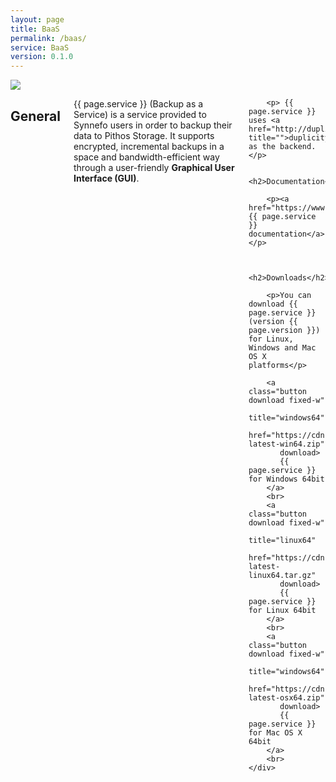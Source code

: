 ```yaml
---
layout: page
title: BaaS
permalink: /baas/
service: BaaS
version: 0.1.0
---
```


<div class="row">
    <div class="columns medium-2 text-center">
        <img src="{{ '/assets/baas.png' | prepend: site.baseurl }}">
    </div>
    <div class="columns medium-10">
        <h2>General</h2>
        <p>{{ page.service }} (Backup as a Service) is a service provided to Synnefo users in order to backup their data to Pithos Storage. It supports encrypted, incremental backups in a space and bandwidth-efficient way through a user-friendly <strong>Graphical User Interface (GUI)</strong>.  </p>

        <p> {{ page.service }} uses <a href="http://duplicity.nongnu.org/" title="">duplicity</a> as the backend.</p>

        <h2>Documentation</h2>

        <p><a href="https://www.synnefo.org/docs/baas/latest">Official {{ page.service }} documentation</a></p>

        
        <h2>Downloads</h2>

        <p>You can download {{ page.service }} (version {{ page.version }}) for Linux, Windows and Mac OS X platforms</p>

        <a class="button download fixed-w" 
           title="windows64" 
           href="https://cdn.synnefo.org/baas-latest-win64.zip"
           download>
           {{ page.service }} for Windows 64bit
        </a>
        <br>
        <a class="button download fixed-w" 
           title="linux64" 
           href="https://cdn.synnefo.org/baas-latest-linux64.tar.gz"
           download>
           {{ page.service }} for Linux 64bit
        </a>
        <br>
        <a class="button download fixed-w" 
           title="windows64" 
           href="https://cdn.synnefo.org/baas-latest-osx64.zip" 
           download>
           {{ page.service }} for Mac OS X 64bit
        </a>
        <br>
    </div>
</div>
